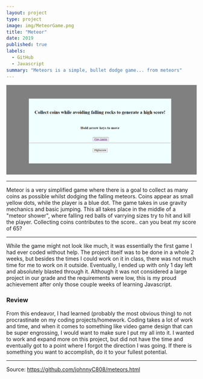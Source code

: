 ```yaml
---
layout: project
type: project
image: img/MeteorGame.png
title: "Meteor"
date: 2019
published: true
labels:
  - GitHub
  - Javascript
summary: "Meteors is a simple, bullet dodge game... from meteors"
---
```


<img class="img-fluid" src="../img/MeteorGameStart.png">

<hr>
Meteor is a very simplified game where there is a goal to collect as many coins as possible whilst dodging the falling meteors. Coins appear as small yellow dots, while the player is a blue dot. The game takes in use gravity mechanics and basic jumping. This all takes place in the middle of a "meteor shower", where falling red balls of varrying sizes try to hit and kill the player. Collecting coins contributes to the score.. can you beat my score of 65?
<hr>
While the game might not look like much, it was essentially the first game I had ever coded without help. The project itself was to be done in a whole 2 weeks, but besides the times I could work on it in class, there was not much time for me to work on it outside. Eventually, I ended up with only 1 day left and absolutely blasted through it. Although it was not considered a large project in our grade and the requirements were low, this is my proud achievement after only those couple weeks of learning Javascript.
<h3>Review</h3>
From this endeavor, I had learned (probably the most obvious thing) to not procrastinate on my coding projects/homework. Coding takes a lot of work and time, and when it comes to something like video game design that can be super engrossing, I would want to make sure I put my all into it. I wanted to work and expand more on this project, but did not have the time and eventually got to a point where I forgot the direction I was going. If there is something you want to accomplish, do it to your fullest potential.
<hr>

Source: https://github.com/johnnyC808/meteors.html
